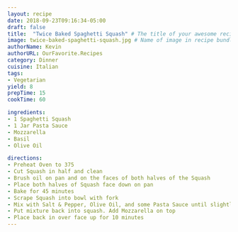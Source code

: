 ```yaml
---
layout: recipe
date: 2018-09-23T09:16:34-05:00
draft: false   
title:  "Twice Baked Spaghetti Squash" # The title of your awesome recipe
image: twice-baked-spaghetti-squash.jpg # Name of image in recipe bundle
authorName: Kevin
authorURL: OurFavorite.Recipes
category: Dinner
cuisine: Italian
tags:
- Vegetarian
yield: 8
prepTime: 15
cookTime: 60

ingredients:
- 1 Spaghetti Squash
- 1 Jar Pasta Sauce
- Mozzarella
- Basil
- Olive Oil

directions:
- Preheat Oven to 375
- Cut Squash in half and clean
- Brush oil on pan and on the faces of both halves of the Squash
- Place both halves of Squash face down on pan
- Bake for 45 minutes
- Scrape Squash into bowl with fork
- Mix with Salt & Pepper, Olive Oil, and some Pasta Sauce until slightly red
- Put mixture back into squash. Add Mozzarella on top
- Place back in over face up for 10 minutes
---
```

